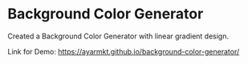 # Background Color Generator

Created a Background Color Generator with linear gradient design.

Link for Demo: https://ayarmkt.github.io/background-color-generator/
